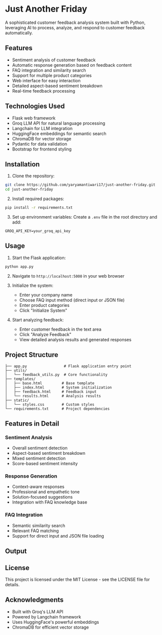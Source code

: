 # Just Another Friday

A sophisticated customer feedback analysis system built with Python, leveraging AI to process, analyze, and respond to customer feedback automatically.

## Features

- Sentiment analysis of customer feedback
- Automatic response generation based on feedback content
- FAQ integration and similarity search
- Support for multiple product categories
- Web interface for easy interaction
- Detailed aspect-based sentiment breakdown
- Real-time feedback processing

## Technologies Used

- Flask web framework
- Groq LLM API for natural language processing
- Langchain for LLM integration
- HuggingFace embeddings for semantic search
- ChromaDB for vector storage
- Pydantic for data validation
- Bootstrap for frontend styling

## Installation

1. Clone the repository:
```bash
git clone https://github.com/yaryamantiwari17/just-another-friday.git
cd just-another-friday
```

2. Install required packages:
```bash
pip install -r requirements.txt
```

3. Set up environment variables:
Create a `.env` file in the root directory and add:
```
GROQ_API_KEY=your_groq_api_key
```

## Usage

1. Start the Flask application:
```bash
python app.py
```

2. Navigate to `http://localhost:5000` in your web browser

3. Initialize the system:
   - Enter your company name
   - Choose FAQ input method (direct input or JSON file)
   - Enter product categories
   - Click "Initialize System"

4. Start analyzing feedback:
   - Enter customer feedback in the text area
   - Click "Analyze Feedback"
   - View detailed analysis results and generated responses

## Project Structure

```
├── app.py                 # Flask application entry point
├── utils/
│   └── feedback_utils.py  # Core functionality
├── templates/
│   ├── base.html         # Base template
│   ├── index.html        # System initialization
│   ├── feedback.html     # Feedback input
│   └── results.html      # Analysis results
├── static/
│   └── styles.css        # Custom styles
└── requirements.txt      # Project dependencies
```

## Features in Detail

### Sentiment Analysis
- Overall sentiment detection
- Aspect-based sentiment breakdown
- Mixed sentiment detection
- Score-based sentiment intensity

### Response Generation
- Context-aware responses
- Professional and empathetic tone
- Solution-focused suggestions
- Integration with FAQ knowledge base

### FAQ Integration
- Semantic similarity search
- Relevant FAQ matching
- Support for direct input and JSON file loading

## Output

## License

This project is licensed under the MIT License - see the LICENSE file for details.

## Acknowledgments

- Built with Groq's LLM API
- Powered by Langchain framework
- Uses HuggingFace's powerful embeddings
- ChromaDB for efficient vector storage
